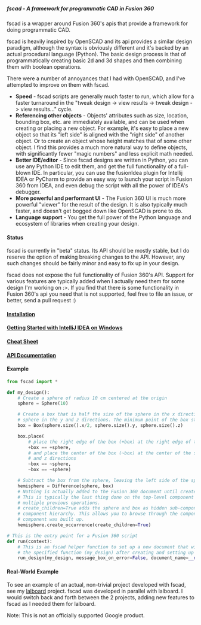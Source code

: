##### fscad - A framework for programmatic CAD in Fusion 360

fscad is a wrapper around Fusion 360's apis that provide a framework for doing programmatic CAD. 

fscad is heavily inspired by OpenSCAD and its api provides a similar design paradigm, although the
syntax is obviously different and it's backed by an actual procedural language (Python). The basic
design process is that of programmatically creating basic 2d and 3d shapes and then combining them
with boolean operations.

There were a number of annoyances that I had with OpenSCAD, and I've attempted to improve on them
with fscad.

* **Speed** - fscad scripts are generally much faster to run, which allow for a faster turnaround in
the "tweak design -> view results -> tweak design -> view results..." cycle.
* **Referencing other objects** - Objects' attributes such as size, location, bounding box, etc. are
immediately available, and can be used when creating or placing a new object. For example, it's easy
to place a new object so that its "left side" is aligned with the "right side" of another object. Or
to create an object whose height matches that of some other object. I find this provides a much more
natural way to define objects, with significantly fewer "magic numbers" and less explicit math
needed.
* **Better IDE/editor** - Since fscad designs are written in Python, you can use any Python IDE to
edit them, and get the full functionality of a full-blown IDE. In particular, you can use the
fusionIdea plugin for Intellij IDEA or PyCharm to provide an easy way to launch your script in
Fusion 360 from IDEA, and even debug the script with all the power of IDEA's debugger.
* **More powerful and performant UI** - The Fusion 360 UI is much more powerful "viewer" for the
result of the design. It is also typically much faster, and doesn't get bogged down like OpenSCAD
is prone to do.
* **Language support** - You get the full power of the Python language and ecosystem of libraries
when creating your design.

#### Status
fscad is currently in "beta" status. Its API should be mostly stable, but I do reserve the option
of making breaking changes to the API. However, any such changes should be fairly minor and easy to
fix up in your design.

fscad does not expose the full functionality of Fusion 360's API. Support for various features are
typically added when I actually need them for some design I'm working on :>. If you find that there
is some functionality in Fusion 360's api you need that is not supported, feel free to file an
issue, or better, send a pull request :)

#### [Installation](https://github.com/JesusFreke/fscad/wiki/Installation)

#### [Getting Started with IntelliJ IDEA on Windows](https://github.com/JesusFreke/fscad/wiki/Getting-started-with-Intellij-IDEA-(Windows))

#### [Cheat Sheet](https://github.com/JesusFreke/fscad/wiki/CheatSheet)

#### [API Documentation](https://jesusfreke.github.io/fscad/fscad.html)

#### Example

```python
from fscad import *

def my_design():
    # Create a sphere of radius 10 cm centered at the origin
    sphere = Sphere(10)

    # Create a box that is half the size of the sphere in the x direction, and the same size of the
    # sphere in the y and z directions. The minimum point of the box starts out at the origin
    box = Box(sphere.size().x/2, sphere.size().y, sphere.size().z)

    box.place(
        # place the right edge of the box (+box) at the right edge of the sphere (+sphere)
        +box == +sphere,
        # and place the center of the box (~box) at the center of the sphere (~sphere) in the y
        # and z directions
        ~box == ~sphere,
        ~box == ~sphere)

    # Subtract the box from the sphere, leaving the left side of the sphere as a hemisphere
    hemisphere = Difference(sphere, box)
    # Nothing is actually added to the Fusion 360 document until create_occurrence() is called.
    # This is typically the last thing done on the top-level component that has been built up by
    # multiple previous operations.
    # create_children=True adds the sphere and box as hidden sub-components in the Fusion 360
    # component hierarchy. This allows you to browse through the component hierarchy to see how the
    # component was built up.
    hemisphere.create_occurrence(create_children=True)

# This is the entry point for a Fusion 360 script
def run(context):
    # This is an fscad helper function to set up a new document that will be populated by this script. It will call
    # the specified function (my_design) after creating and setting up a fresh document.
    run_design(my_design, message_box_on_error=False, document_name=__name__)
```

#### Real-World Example

To see an example of an actual, non-trivial project developed with fscad, see my
[lalboard](https://github.com/JesusFreke/lalboard/blob/master/lalboard.py) project.
fscad was developed in parallel with lalboard. I would switch back and forth between the 2
projects, adding new features to fscad as I needed them for lalboard.


Note: This is not an officially supported Google product.